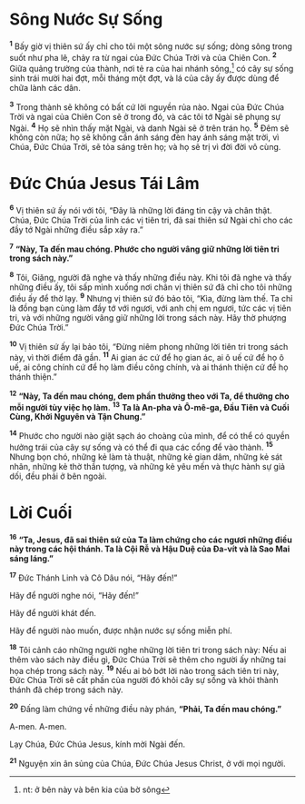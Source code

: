 # Sông Nước Sự Sống
<sup><b>1</b></sup> Bấy giờ vị thiên sứ ấy chỉ cho tôi một sông nước sự sống; dòng sông trong suốt như pha lê, chảy ra từ ngai của Đức Chúa Trời và của Chiên Con. <sup><b>2</b></sup> Giữa quảng trường của thành, nơi tẻ ra của hai nhánh sông,[^1-56985f98-7c04-4cbb-9845-0b562e7881c7] có cây sự sống sinh trái mười hai đợt, mỗi tháng một đợt, và lá của cây ấy được dùng để chữa lành các dân.

<sup><b>3</b></sup> Trong thành sẽ không có bất cứ lời nguyền rủa nào. Ngai của Đức Chúa Trời và ngai của Chiên Con sẽ ở trong đó, và các tôi tớ Ngài sẽ phụng sự Ngài. <sup><b>4</b></sup> Họ sẽ nhìn thấy mặt Ngài, và danh Ngài sẽ ở trên trán họ. <sup><b>5</b></sup> Đêm sẽ không còn nữa; họ sẽ không cần ánh sáng đèn hay ánh sáng mặt trời, vì Chúa, Đức Chúa Trời, sẽ tỏa sáng trên họ; và họ sẽ trị vì đời đời vô cùng.

# Đức Chúa Jesus Tái Lâm
<sup><b>6</b></sup> Vị thiên sứ ấy nói với tôi, “Đây là những lời đáng tin cậy và chân thật. Chúa, Đức Chúa Trời của linh các vị tiên tri, đã sai thiên sứ Ngài chỉ cho các đầy tớ Ngài những điều sắp xảy ra.”

<sup><b>7</b></sup> **“Này, Ta đến mau chóng. Phước cho người vâng giữ những lời tiên tri trong sách này.”**

<sup><b>8</b></sup> Tôi, Giăng, người đã nghe và thấy những điều này. Khi tôi đã nghe và thấy những điều ấy, tôi sấp mình xuống nơi chân vị thiên sứ đã chỉ cho tôi những điều ấy để thờ lạy. <sup><b>9</b></sup> Nhưng vị thiên sứ đó bảo tôi, “Kìa, đừng làm thế. Ta chỉ là đồng bạn cùng làm đầy tớ với ngươi, với anh chị em ngươi, tức các vị tiên tri, và với những người vâng giữ những lời trong sách này. Hãy thờ phượng Đức Chúa Trời.”

<sup><b>10</b></sup> Vị thiên sứ ấy lại bảo tôi, “Đừng niêm phong những lời tiên tri trong sách này, vì thời điểm đã gần. <sup><b>11</b></sup> Ai gian ác cứ để họ gian ác, ai ô uế cứ để họ ô uế, ai công chính cứ để họ làm điều công chính, và ai thánh thiện cứ để họ thánh thiện.”

<sup><b>12</b></sup> **“Này, Ta đến mau chóng, đem phần thưởng theo với Ta, để thưởng cho mỗi người tùy việc họ làm.** <sup><b>13</b></sup> **Ta là An-pha và Ô-mê-ga, Đầu Tiên và Cuối Cùng, Khởi Nguyên và Tận Chung.”**

<sup><b>14</b></sup> Phước cho người nào giặt sạch áo choàng của mình, để có thể có quyền hưởng trái của cây sự sống và có thể đi qua các cổng để vào thành. <sup><b>15</b></sup> Nhưng bọn chó, những kẻ làm tà thuật, những kẻ gian dâm, những kẻ sát nhân, những kẻ thờ thần tượng, và những kẻ yêu mến và thực hành sự giả dối, đều phải ở bên ngoài.

# Lời Cuối
<sup><b>16</b></sup> **“Ta, Jesus, đã sai thiên sứ của Ta làm chứng cho các ngươi những điều này trong các hội thánh. Ta là Cội Rễ và Hậu Duệ của Đa-vít và là Sao Mai sáng láng.”**

<sup><b>17</b></sup> Đức Thánh Linh và Cô Dâu nói, “Hãy đến!”

Hãy để người nghe nói, “Hãy đến!”

Hãy để người khát đến.

Hãy để người nào muốn, được nhận nước sự sống miễn phí.

<sup><b>18</b></sup> Tôi cảnh cáo những người nghe những lời tiên tri trong sách này: Nếu ai thêm vào sách này điều gì, Đức Chúa Trời sẽ thêm cho người ấy những tai họa chép trong sách này. <sup><b>19</b></sup> Nếu ai bỏ bớt lời nào trong sách tiên tri này, Đức Chúa Trời sẽ cất phần của người đó khỏi cây sự sống và khỏi thành thánh đã chép trong sách này.

<sup><b>20</b></sup> Đấng làm chứng về những điều này phán, **“Phải, Ta đến mau chóng.”**

A-men. A-men.

Lạy Chúa, Đức Chúa Jesus, kính mời Ngài đến.

<sup><b>21</b></sup> Nguyện xin ân sủng của Chúa, Đức Chúa Jesus Christ, ở với mọi người.

[^1-56985f98-7c04-4cbb-9845-0b562e7881c7]: nt: ở bên này và bên kia của bờ sông